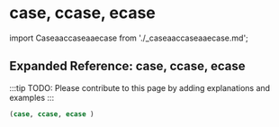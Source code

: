 # case, ccase, ecase

import Caseaaccaseaaecase from './_caseaaccaseaaecase.md';

<Caseaaccaseaaecase />

## Expanded Reference: case, ccase, ecase

:::tip
TODO: Please contribute to this page by adding explanations and examples
:::

```lisp
(case, ccase, ecase )
```
